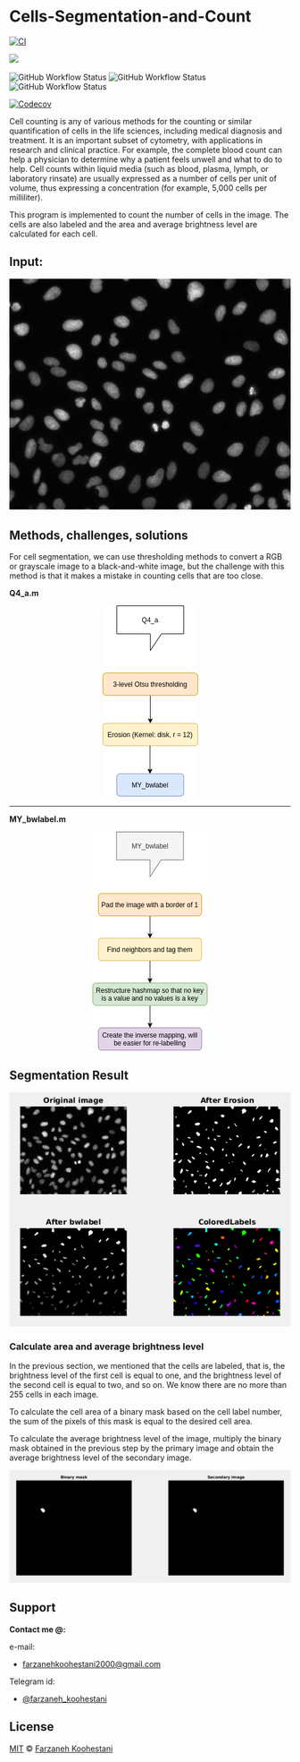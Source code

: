# Cells-Segmentation-and-Count

[![CI](https://github.com/farkoo/Cells-Segmentation-and-Count/actions/workflows/blank.yml/badge.svg?branch=master)](https://github.com/farkoo/Cells-Segmentation-and-Count/actions/workflows/blank.yml)

[![](https://img.shields.io/appveyor/build/farkoo/Cells-Segmentation-and-Count)](https://github.com/farkoo/Cells-Segmentation-and-Count)

![GitHub Workflow Status](https://img.shields.io/github/workflow/status/farkoo/Cells-Segmentation-and-Count/lint?label=lint&logo=github&style=flat-square)
![GitHub Workflow Status](https://img.shields.io/github/workflow/status/farkoo/Cells-Segmentation-and-Count/test?label=test&logo=github&style=flat-square)
![GitHub Workflow Status](https://img.shields.io/github/workflow/status/farkoo/Cells-Segmentation-and-Count/release?label=release&logo=github&style=flat-square)
<!--[![Go Reference](https://pkg.go.dev/badge/github.com/1995parham/pakhshi.svg)](https://pkg.go.dev/github.com/1995parham/pakhshi)-->
[![Codecov](https://img.shields.io/codecov/c/gh/farkoo/Cells-Segmentation-and-Count?logo=codecov&style=flat-square)](https://codecov.io/gh/farkoo/Cells-Segmentation-and-Count)


Cell counting is any of various methods for the counting or similar quantification of cells in the life sciences, including medical diagnosis and treatment. It is an important subset of cytometry, with applications in research and clinical practice. For example, the complete blood count can help a physician to determine why a patient feels unwell and what to do to help. Cell counts within liquid media (such as blood, plasma, lymph, or laboratory rinsate) are usually expressed as a number of cells per unit of volume, thus expressing a concentration (for example, 5,000 cells per milliliter).


This program is implemented to count the number of cells in the image. The cells are also labeled and the area and average brightness level are calculated for each cell.

## Input:

<p align=center>
<img src="https://github.com/farkoo/Cells-Segmentation-and-Count/blob/master/Cells.jpg">
</p>

## Methods, challenges, solutions
For cell segmentation, we can use thresholding methods to convert a RGB or grayscale image to a black-and-white image, but the challenge with this method is that it makes a mistake in counting cells that are too close.

**Q4_a.m**
<p align=center>
<img src="https://github.com/farkoo/Cells-Segmentation-and-Count/blob/master/Diagram1.png">
</p>

<hr>

**MY_bwlabel.m**
<p align=center>
<img src="https://github.com/farkoo/Cells-Segmentation-and-Count/blob/master/Diagram2.png">
</p>

## Segmentation Result
<p align=center>
<img src="https://github.com/farkoo/Cells-Segmentation-and-Count/blob/master/Result.png">
</p>

### Calculate area and average brightness level
In the previous section, we mentioned that the cells are labeled, that is, the brightness level of the first cell is equal to one, and the brightness level of the second cell is equal to two, and so on. We know there are no more than 255 cells in each image.

To calculate the cell area of a binary mask based on the cell label number, the sum of the pixels of this mask is equal to the desired cell area.

To calculate the average brightness level of the image, multiply the binary mask obtained in the previous step by the primary image and obtain the average brightness level of the secondary image.

<p align=center>
<img src="https://github.com/farkoo/Cells-Segmentation-and-Count/blob/master/mask.png">
</p>


## Support

**Contact me @:**

e-mail:

* farzanehkoohestani2000@gmail.com

Telegram id:

* [@farzaneh_koohestani](https://t.me/farzaneh_koohestani)

## License
[MIT](https://github.com/farkoo/Cells-Segmentation-and-Count/blob/master/LICENSE)
&#0169; 
[Farzaneh Koohestani](https://github.com/farkoo)
